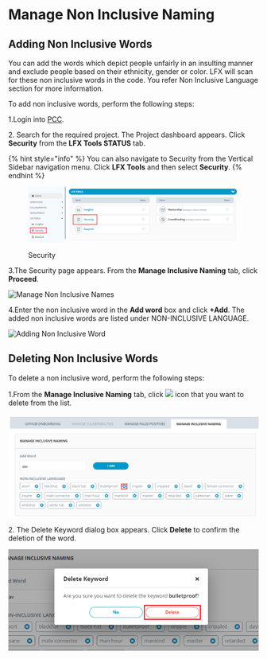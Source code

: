 # Manage Non Inclusive Naming

## Adding Non Inclusive Words <a href="#adding-non-inclusive-words" id="adding-non-inclusive-words"></a>

You can add the words which depict people unfairly in an insulting manner and exclude people based on their ethnicity, gender or color. LFX will scan for these non inclusive words in the code. You refer Non Inclusive Language section for more information.

To add non inclusive words, perform the following steps:

1.Login into [PCC](https://projectadmin.lfx.linuxfoundation.org).

2\. Search for the required project. The Project dashboard appears. Click **Security** from the **LFX Tools STATUS** tab.

{% hint style="info" %}
You can also navigate to Security from the Vertical Sidebar navigation menu. Click **LFX Tools** and then select **Security**.
{% endhint %}

<figure><img src="../../../.gitbook/assets/Sec2 (4).png" alt=""><figcaption><p>Security</p></figcaption></figure>

3.The Security page appears. From the **Manage Inclusive Naming** tab, click **Proceed**.

![Manage Non Inclusive Names](<../../../.gitbook/assets/Non\_Inclusive\_Language (1).png>)

4.Enter the non inclusive word in the **Add word** box and click **+Add**. The added non inclusive words are listed under NON-INCLUSIVE LANGUAGE.

![Adding Non Inclusive Word](<../../../.gitbook/assets/Non\_Inclusive\_Language 2.png>)

## Deleting Non Inclusive Words

To delete a non inclusive word, perform the following steps:

1.From the **Manage Inclusive Naming** tab, click ![](../../../.gitbook/assets/Del\_Icon.png) icon that you want to delete from the list.

![Delete Non Inclusive Word](../../../.gitbook/assets/Del.png)

2\. The Delete Keyword dialog box appears. Click **Delete** to confirm the deletion of the word.

![Delete Confirmation](../../../.gitbook/assets/Del2.png)
